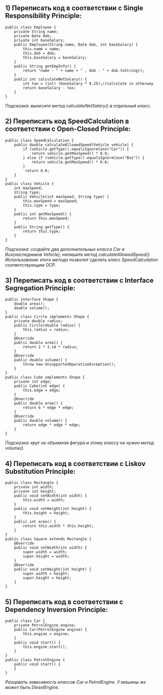 ## 1) Переписать код в соответствии с Single Responsibility Principle:
```
public class Employee {
    private String name;
    private Date dob;
    private int baseSalary;
    public Employee(String name, Date dob, int baseSalary) {
        this.name = name;
        this.dob = dob;
        this.baseSalary = baseSalary;
    }
    public String getEmpInfo() {
        return "name - " + name + " , dob - " + dob.toString();
    }
    public int calculateNetSalary() {
        int tax = (int) (baseSalary * 0.25);//calculate in otherway
        return baseSalary - tax;
    }
}
```

_Подсказка: вынесите метод calculateNetSalary() в отдельный класс._
​
## 2) Переписать код SpeedCalculation в соответствии с Open-Closed Principle:
```
public class SpeedCalculation {
    public double calculateAllowedSpeed(Vehicle vehicle) {
        if (vehicle.getType().equalsIgnoreCase("Car")) {
            return vehicle.getMaxSpeed() * 0.8;
        } else if (vehicle.getType().equalsIgnoreCase("Bus")) {
            return vehicle.getMaxSpeed() * 0.6;
        }
        ​ return 0.0;
    }
}
public class Vehicle {
    int maxSpeed;
    String type;
    public Vehicle(int maxSpeed, String type) {
        this.maxSpeed = maxSpeed;
        this.type = type;
    }
    public int getMaxSpeed() {
        return this.maxSpeed;
    }
    public String getType() {
        return this.type;
    }
}
```
_Подсказка: создайте два дополнительных класса Car и Bus(наследников Vehicle), напишите метод calculateAllowedSpeed(). Использование этого метода позволит сделать класс SpeedCalculation соответствующим OCP._
​
## 3) Переписать код в соответствии с Interface Segregation Principle:
```
public interface Shape {
    double area();
    double volume();
}
public class Circle implements Shape {
    private double radius;
    public Circle(double radius) {
        this.radius = radius;
    }
    @Override
    public double area() {
        return 2 * 3.14 * radius;
    }
    @Override
    public double volume() {
        throw new UnsupportedOperationException();
    }
}
public class Cube implements Shape {
    private int edge;
    public Cube(int edge) {
        this.edge = edge;
    }
    @Override
    public double area() {
        return 6 * edge * edge;
    }
    @Override
    public double volume() {
        return edge * edge * edge;
    }
}
```
_Подсказка: круг не объемная фигура и этому классу не нужен метод volume()._

## 4) Переписать код в соответствии с Liskov Substitution Principle:
```
public class Rectangle {
    private int width;
    private int height;
    public void setWidth(int width) {
        this.width = width;
    }
    public void setHeight(int height) {
        this.height = height;
    }
    public int area() {
        return this.width * this.height;
    }
}
public class Square extends Rectangle {
    @Override
    public void setWidth(int width) {
        super.width = width;
        super.height = width;
    }
    @Override
    public void setHeight(int height) {
        super.width = height;
        super.height = height;
    }
}
```
## 5) Переписать код в соответствии с Dependency Inversion Principle:
```
public class Car {
    private PetrolEngine engine;
    public Car(PetrolEngine engine) {
        this.engine = engine;
    }
    public void start() {
        this.engine.start();
    }
}
public class PetrolEngine {
    public void start() {
    }
}
```
_Разорвать зависимость классов Car и PetrolEngine. У машины же может быть DieselEngine._